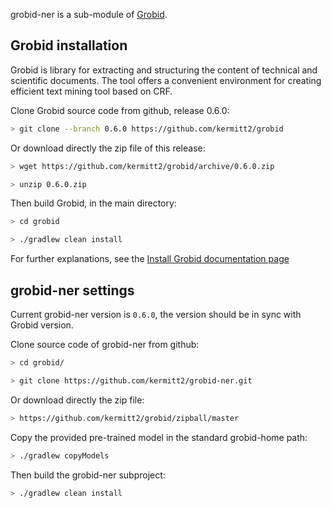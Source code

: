 grobid-ner is a sub-module of [Grobid](https://github.com/kermitt2/grobid). 

## Grobid installation

Grobid is library for extracting and structuring the content of technical and scientific documents. 
The tool offers a convenient environment for creating efficient text mining tool based on CRF.

Clone Grobid source code from github, release 0.6.0:

```bash
> git clone --branch 0.6.0 https://github.com/kermitt2/grobid
```

Or download directly the zip file of this release:

```bash
> wget https://github.com/kermitt2/grobid/archive/0.6.0.zip

> unzip 0.6.0.zip
```

Then build Grobid, in the main directory:

```bash
> cd grobid

> ./gradlew clean install
```

For further explanations, see the [Install Grobid documentation page](https://grobid.readthedocs.io/en/latest/Install-Grobid/)

## grobid-ner settings

Current grobid-ner version is `0.6.0`, the version should be in sync with Grobid version. 

Clone source code of grobid-ner from github:

```bash
> cd grobid/

> git clone https://github.com/kermitt2/grobid-ner.git
```

Or download directly the zip file:

```bash
> https://github.com/kermitt2/grobid/zipball/master
```

Copy the provided pre-trained model in the standard grobid-home path:

```bash
> ./gradlew copyModels 
```

Then build the grobid-ner subproject:

```bash
> ./gradlew clean install
```
